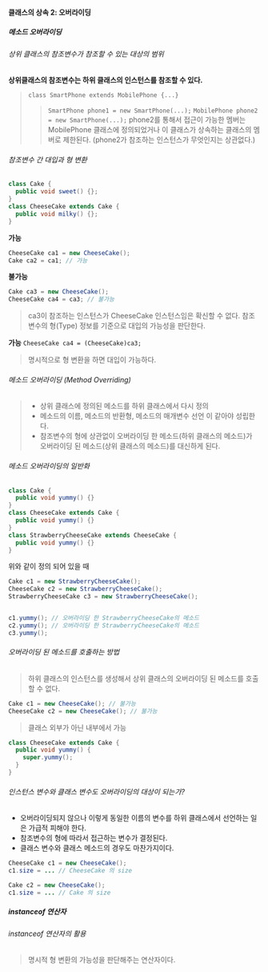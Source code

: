 #### 클래스의 상속 2: 오버라이딩
##### 메소드 오버라이딩
###### 상위 클래스의 참조변수가 참조할 수 있는 대상의 범위
**상위클래스의 참조변수는 하위 클래스의 인스턴스를 참조할 수 있다.**
> `class SmartPhone extends MobilePhone {...}`
> > `SmartPhone phone1 = new SmartPhone(...);`
> > `MobilePhone phone2 = new SmartPhone(...);`
phone2를 통해서 접근이 가능한 멤버는 MobilePhone 클래스에 정의되었거나 이 클래스가 상속하는 클래스의 멤버로 제한된다. (phone2가 참조하는 인스턴스가 무엇인지는 상관없다.)

###### 참조변수 간 대입과 형 변환
```java
class Cake {
  public void sweet() {};
}
class CheeseCake extends Cake {
  public void milky() {};
}
```
**가능**
```java
CheeseCake ca1 = new CheeseCake();
Cake ca2 = ca1; // 가능
```
**불가능**
```java
Cake ca3 = new CheeseCake();
CheeseCake ca4 = ca3; // 불가능
```
> ca3이 참조하는 인스턴스가 CheeseCake 인스턴스임은 확신할 수 없다.
> 참조변수의 형(Type) 정보를 기준으로 대입의 가능성을 판단한다.

**가능**
`CheeseCake ca4 = (CheeseCake)ca3;`
> 명시적으로 형 변환을 하면 대입이 가능하다.

###### 메소드 오버라이딩 (Method Overriding)
> - 상위 클래스에 정의된 메소드를 하위 클래스에서 다시 정의
> - 메소드의 이름, 메소드의 반환형, 메소드의 매개변수 선언 이 같아야 성립한다.
> - 참조변수의 형에 상관없이 오버라이딩 한 메소드(하위 클래스의 메소드)가 오버라이딩 된 메소드(상위 클래스의 메소드)를 대신하게 된다.

###### 메소드 오버라이딩의 일반화
```java
class Cake {
  public void yummy() {}
}
class CheeseCake extends Cake {
  public void yummy() {}
}
class StrawberryCheeseCake extends CheeseCake {
  public void yummy() {}
}
```
위와 같이 정의 되어 있을 때
```java
Cake c1 = new StrawberryCheeseCake();
CheeseCake c2 = new StrawberryCheeseCake();
StrawberryCheeseCake c3 = new StrawberryCheeseCake();


c1.yummy(); // 오버라이딩 한 StrawberryCheeseCake의 메소드
c2.yummy(); // 오버라이딩 한 StrawberryCheeseCake의 메소드
c3.yummy();
```

###### 오버라이딩 된 메소드를 호출하는 방법
> 하위 클래스의 인스턴스를 생성해서 상위 클래스의 오버라이딩 된 메소드를 호출할 수 없다.

```java
Cake c1 = new CheeseCake(); // 불가능
CheeseCake c2 = new CheeseCake(); // 불가능
```

> 클래스 외부가 아닌 내부에서 가능

```java
class CheeseCake extends Cake {
  public void yummy() {
    super.yummy();
  }
}
```

###### 인스턴스 변수와 클래스 변수도 오버라이딩의 대상이 되는가?
- 오버라이딩되지 않으나 이렇게 동일한 이름의 변수를 하위 클래스에서 선언하는 일은 가급적 피해야 한다.
- 참조변수의 형에 따라서 접근하는 변수가 결정된다.
- 클래스 변수와 클래스 메소드의 경우도 마찬가지이다.

```java
CheeseCake c1 = new CheeseCake();
c1.size = ... // CheeseCake 의 size

Cake c2 = new CheeseCake();
c1.size = ... // Cake 의 size
```

##### instanceof 연산자
###### instanceof 연산자의 활용
> 명시적 형 변환의 가능성을 판단해주는 연산자이다.




